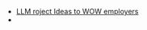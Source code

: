 - [LLM roject Ideas to WOW employers](https://www.kdnuggets.com/llm-portfolio-projects-ideas-to-wow-employers?ref=dailydev)
- 